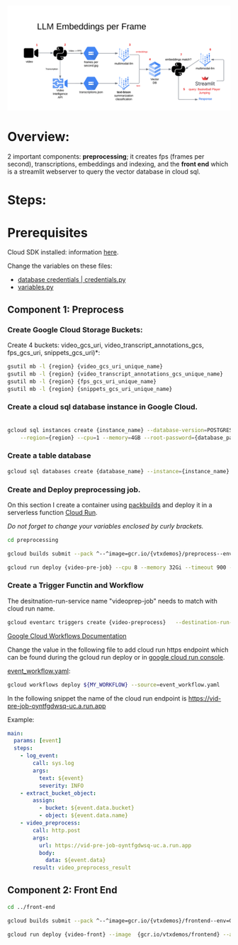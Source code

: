 ![Alt text](images/video_architecture.png)

# Overview:

2 important components: **preprocessing**; it creates fps (frames per second), transcriptions, embeddings and indexing, and the **front end** which is a streamlit webserver to query the vector database in cloud sql.

# Steps:

# Prerequisites

Cloud SDK installed: information [here](https://cloud.google.com/sdk/docs/install).

Change the variables on these files:

- [database credentials | credentials.py](utils/credentials.py)
- [variables.py](utils/variables.py)

## Component 1: Preprocess

### Create Google Cloud Storage Buckets:

Create 4 buckets: video_gcs_uri, video_transcript_annotations_gcs, fps_gcs_uri, snippets_gcs_uri)\*:

```bash
gsutil mb -l {region} {video_gcs_uri_unique_name}
gsutil mb -l {region} {video_transcript_annotations_gcs_unique_name}
gsutil mb -l {region} {fps_gcs_uri_unique_name}
gsutil mb -l {region} {snippets_gcs_uri_unique_name}
```

### Create a cloud sql database instance in Google Cloud.

```bash

gcloud sql instances create {instance_name} --database-version=POSTGRES_15 \
    --region={region} --cpu=1 --memory=4GB --root-password={database_password}
```

### Create a table database

```bash
gcloud sql databases create {database_name} --instance={instance_name}

```

### Create and Deploy preprocessing job.

On this section I create a container using [packbuilds](https://buildpacks.io/docs/tools/pack/cli/pack_build/) and deploy it in a serverless function [Cloud Run](https://cloud.google.com/run?hl=en).

_Do not forget to change your variables enclosed by curly brackets._

```bash
cd preprocessing
```

```bash
gcloud builds submit --pack ^--^image=gcr.io/{vtxdemos}/preprocess--env=GOOGLE_PYTHON_VERSION="3.10.0"
```

```bash
gcloud run deploy {video-pre-job} --cpu 8 --memory 32Gi --timeout 900 --image  {gcr.io/vtxdemos/preprocess} --allow-unauthenticated
```

### Create a Trigger Functin and Workflow

The desitnation-run-service name "videoprep-job" needs to match with cloud run name.

```bash
gcloud eventarc triggers create {video-preprocess}   --destination-run-service={video-pre-job} --destination-run-region={us-central1} --event-filters="type=google.cloud.storage.object.v1.finalized" --event-filters="bucket={vtxdemos-videos}"   --service-account={254356041555-compute@developer.gserviceaccount.com}
```

[Google Cloud Workflows Documentation](https://cloud.google.com/workflows/docs)

Change the value in the following file to add cloud run https endpoint which can be found during the gcloud run deploy or in [google cloud run console](https://console.cloud.google.com/run).

[event_workflow.yaml](event_workflow.yaml):

```bash
gcloud workflows deploy ${MY_WORKFLOW} --source=event_workflow.yaml
```

In the following snippet the name of the cloud run endpoint is https://vid-pre-job-oyntfgdwsq-uc.a.run.app

Example:

```yaml
main:
  params: [event]
  steps:
    - log_event:
        call: sys.log
        args:
          text: ${event}
          severity: INFO
    - extract_bucket_object:
        assign:
          - bucket: ${event.data.bucket}
          - object: ${event.data.name}
    - video_preprocess:
        call: http.post
        args:
          url: https://vid-pre-job-oyntfgdwsq-uc.a.run.app
          body:
            data: ${event.data}
        result: video_preprocess_result
```

## Component 2: Front End

```bash
cd ../front-end
```

```bash
gcloud builds submit --pack ^--^image=gcr.io/{vtxdemos}/frontend--env=GOOGLE_PYTHON_VERSION="3.10.0"
```

```bash
gcloud run deploy {video-front} --image  {gcr.io/vtxdemos/frontend} --allow-unauthenticated
```
